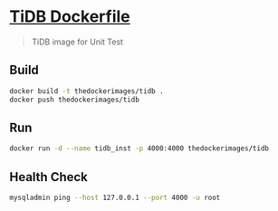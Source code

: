 # [TiDB Dockerfile](https://hub.docker.com/r/thedockerimages/tidb)

> TiDB image for Unit Test 

## Build

```bash
docker build -t thedockerimages/tidb .
docker push thedockerimages/tidb
```

## Run

```bash
docker run -d --name tidb_inst -p 4000:4000 thedockerimages/tidb
```

## Health Check

```bash
mysqladmin ping --host 127.0.0.1 --port 4000 -u root
```
